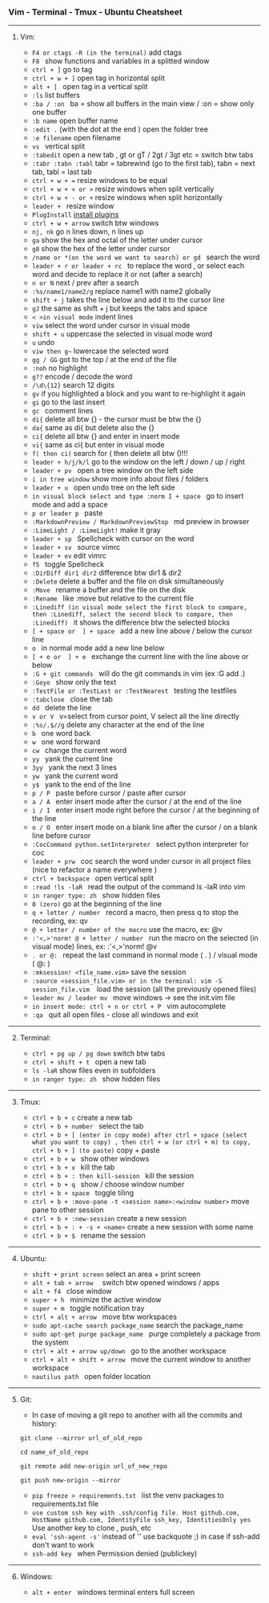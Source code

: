 ### Vim - Terminal - Tmux - Ubuntu Cheatsheet

---

1. Vim:

     * `F4 or ctags -R (in the terminal)` add ctags
     * `F8 ` show functions and variables in a splitted window
     * `ctrl + ]` go to tag
     * `ctrl + w + ]` open tag in horizontal split
     * `alt + ] ` open tag in a vertical split
     * `:ls` list buffers
     * `:ba / :on ` ba = show all buffers in the main view / :on = show only one buffer
     * `:b name` open buffer name
     * `:edit .` (with the dot at the end ) open the folder tree 
     * `:e filename` open filename
     * `vs ` vertical split
     * `:tabedit` open a new tab , gt or gT / 2gt / 3gt etc = switch btw tabs
     * `:tabr :tabn :tabl`   tabr = tabrewind (go to the first tab), tabn = next tab, tabl = last tab
     * `ctrl + w + =` resize windows to be equal 
     * `ctrl + w + < or >` resize windows when split vertically
     * `ctrl + w + - or +` resize windows when split horizontally
     * `leader + ` resize window
     * `PlugInstall` [install plugins](https://github.com/junegunn/vim-plug)
     * `ctrl + w + arrow` switch btw windows
     * `nj, nk` go n lines down, n lines up
     * `ga` show the hex and octal of the letter under cursor
     * `g8` show the hex of the letter under cursor
     * `/name or *(on the word we want to search) or gd ` search the word
     * `leader + r or leader + rc ` to replace the word , or select each word and decide to replace it or not (after a search)
     * `n or N` next / prev after a search
     * `:%s/name1/name2/g` replace name1 with name2 globally
     * `shift + j` takes the line below and add it to the cursor line
     * `gJ` the same as shift + j but keeps the tabs and space
     * `< >in visual mode` indent lines
     * `viw` select the word under cursor in visual mode
     * `shift + u` uppercase the selected in visual mode word
     * `u` undo
     * `viw then g~` lowercase the selected word 
     * `gg / GG` got to the top / at the end of the file
     * `:noh` no highlight
     * `g??` encode / decode the word
     * `/\d\{12}` search 12 digits
     * `gv` if you highlighted a block and you want to re-highlight it again
     * `gi` go to the last insert
     * `gc ` comment lines
     * `di{` delete all btw {} - the cursor must be btw the {}
     * `da{` same as di{ but delete also the {} 
     * `ci{` delete all btw {} and enter in insert mode
     * `vi{` same as ci{ but enter in visual mode
     * `f( then ci(` search for ( then delete all btw ()!!! 
     * `leader + h/j/k/l` go to the window on the left / down / up / right
     * `leader + pv ` open a tree window on the left side
     * `i in tree window` show more info about files / folders
     * `leader + u ` open undo tree on the left side
     * `in visual block select and type :norm I + space ` go to insert mode and add a space
     * `p or leader p ` paste 
     * `:MarkdownPreview / MarkdownPreviewStop ` md preview in browser
     * `:LimeLight / :LimeLight!` make it gray
     * `leader + sp ` Spellcheck with cursor on the word
     * `leader + sv ` source vimrc
     * `leader + ev` edit vimrc
     * `f5 ` toggle Spellcheck
     * `:DirDiff dir1 dir2` difference btw dir1 & dir2
     * `:Delete` delete a buffer and the file on disk simultaneously
     * `:Move ` rename a buffer and the file on the disk
     * `:Rename ` like :move but relative to the current file
     * `:Linediff (in visual mode select the first block to compare, then :Linediff, select the second block to compare, then :Linediff) ` it shows the difference btw the selected blocks 
     * `[ + space or  ] + space ` add a new line above  / below the cursor line
     * `o ` in normal mode add a new line below 
     * `[ + e or  ] + e ` exchange the current line with the line above or below
     * `:G + git commands ` will do the git commands in vim (ex :G add .)
     * `:Goyo ` show only the text
     * `:TestFile or :TestLast or :TestNearest ` testing the testfiles
     * `:tabclose ` close the tab 
     * `dd ` delete the line
     * `v or V ` v=select from cursor point, V select all the line directly  
     * `:%s/.$//g` delete any character at the end of the line 
     * `b ` one word back 
     * `w ` one word forward 
     * `cw ` change the current word
     * `yy ` yank the current line 
     * `3yy ` yank the next 3 lines 
     * `yw ` yank the current word
     * `y$ ` yank to the end of the line
     * `p / P `  paste before cursor / paste after cursor
     * `a / A ` enter insert mode after the cursor / at the end of the line
     * `i / I ` enter insert mode right before the cursor / at the beginning of the line
     * `o / O ` enter insert mode on a blank line after the cursor / on a blank line before cursor
     * `:CocCommand python.setInterpreter ` select python interpreter for coc
     * `leader + prw ` coc search the word under cursor in all project files (nice to refactor a name everywhere )
     * `ctrl + backspace ` open vertical split  
     * `:read !ls -laR ` read the output of the command ls -laR  into vim
     * `in ranger type: zh ` show hidden files
     * `0 (zero)`  go at the beginning of the line
     * `q + letter / number ` record a macro, then press q to stop the recording, ex: qv
     * `@ + letter / number of the macro` use the macro, ex: @v
     * `:'<,>'norm! @ + letter / number ` run the macro on the selected (in visual mode) lines, ex: :'<,>'norm! @v
     * `. or @: ` repeat the last command in normal mode ( . ) / visual mode ( @: )
     * `:mksession! <file_name.vim>`  save the session
     * `:source <session_file.vim> or in the terminal: vim -S session_file.vim  `load the session (all the previously opened files)
     * `leader mv / leader mv ` move windows -> see the init.vim file
     * `in insert mode: ctrl + n or ctrl + P ` vim autocomplete
     * `:qa ` quit all open files - close all windows and exit

---
2. Terminal:

     * `ctrl + pg up / pg down` switch btw tabs
     * `ctrl + shift + t ` open a new tab
     * `ls -laR` show files even in subfolders
     * `in ranger type: zh ` show hidden files
---
3. Tmux:

     * `ctrl + b + c` create a new tab
     * `ctrl + b + number ` select the tab
     * `ctrl + b + [ (enter in copy mode) after ctrl + space (select what you want to copy) , then ctrl + w (or ctrl + m) to copy, ctrl + b + ] (to paste)` copy + paste
     * `ctrl + b + w ` show other windows
     * `ctrl + b + x ` kill the tab
     * `ctrl + b + : then kill-session ` kill the session
     * `ctrl + b + q ` show / choose window number
     * `ctrl + b + space ` toggle tiling 
     * `ctrl + b + :move-pane -t <session name>:<window number>`  move pane to other session
     * `ctrl + b + :new-session`  create a new session
     * `ctrl + b + : + -s + <name>` create a new session with some name
     * `ctrl + b + $ ` rename the session
---
4. Ubuntu:

     * `shift + print screen` select an area + print screen
     * `alt + tab + arrow  ` switch btw opened windows / apps
     * `alt + f4 ` close window
     * `super + h ` minimize the active window
     * `super + m ` toggle notification tray 
     * `ctrl + alt + arrow ` move btw workspaces
     * `sudo apt-cache search package_name`  search the package_name
     * `sudo apt-get purge package_name ` purge completely a package from the system
     * `ctrl + alt + arrow up/down ` go to the another workspace
     * `ctrl + alt + shift + arrow ` move the current window to another workspace
     * `nautilus path ` open folder location
---
5. Git:

    * In case of moving a git repo to another with all the commits and history:

    ```
    git clone --mirror url_of_old_repo

    cd name_of_old_repo

    git remote add new-origin url_of_new_repo

    git push new-origin --mirror
    ```

    *  `pip freeze > requirements.txt ` list the venv packages to requirements.txt file 
    *  `use custom ssh key with .ssh/config file. Host github.com, HostName github.com, IdentityFile ssh_key, IdentitiesOnly yes `  Use another key to clone , push, etc
    *  `eval 'ssh-agent -s'` instead of '' use backquote ;) in case if ssh-add don't want to work
    *  `ssh-add key `  when Permission denied (publickey)


---
6. Windows:

     * `alt + enter ` windows terminal enters full screen
